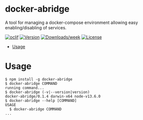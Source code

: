 docker-abridge
==============

A tool for managing a docker-compose environment allowing easy enabling/disabling of services.

[![oclif](https://img.shields.io/badge/cli-oclif-brightgreen.svg)](https://oclif.io)
[![Version](https://img.shields.io/npm/v/docker-abridge.svg)](https://npmjs.org/package/docker-abridge)
[![Downloads/week](https://img.shields.io/npm/dw/docker-abridge.svg)](https://npmjs.org/package/docker-abridge)
[![License](https://img.shields.io/npm/l/docker-abridge.svg)](https://github.com/benhorblit/docker-abridge/blob/master/package.json)

<!-- toc -->
* [Usage](#usage)
<!-- tocstop -->
# Usage
<!-- usage -->
```sh-session
$ npm install -g docker-abridge
$ docker-abridge COMMAND
running command...
$ docker-abridge (-v|--version|version)
docker-abridge/0.1.4 darwin-x64 node-v13.6.0
$ docker-abridge --help [COMMAND]
USAGE
  $ docker-abridge COMMAND
...
```
<!-- usagestop -->
